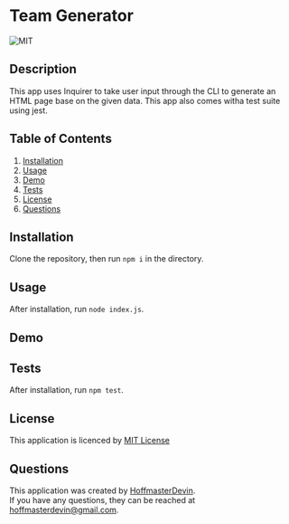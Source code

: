 # Team Generator
  ![MIT](https://img.shields.io/badge/license-MIT-informational)
  ## Description
  This app uses Inquirer to take user input through the CLI to generate an HTML page base on the given data. This app also comes witha test suite using jest.
  ## Table of Contents
  1. [Installation](#installation)
  2. [Usage](#usage)
  3. [Demo](#Demo)
  4. [Tests](#tests)
  5. [License](#license)
  6. [Questions](#questions)
  ## Installation
  Clone the repository, then run `npm i` in the directory.
  ## Usage
  After installation, run `node index.js`.
  ## Demo
  
  ## Tests
  After installation, run `npm test`.
  
  ## License
  This application is licenced by [MIT License](https://mit-license.org/)
  ## Questions
  This application was created by [HoffmasterDevin](https://github.com/HoffmasterDevin). <br>
  If you have any questions, they can be reached at hoffmasterdevin@gmail.com.
  